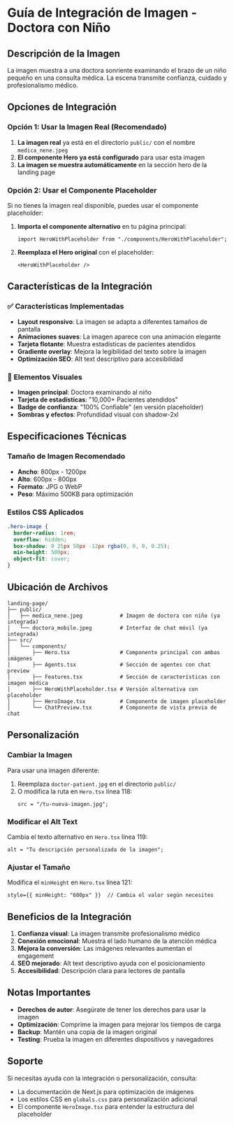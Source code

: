# Guía de Integración de Imagen - Doctora con Niño

## Descripción de la Imagen

La imagen muestra a una doctora sonriente examinando el brazo de un niño pequeño en una consulta médica. La escena transmite confianza, cuidado y profesionalismo médico.

## Opciones de Integración

### Opción 1: Usar la Imagen Real (Recomendado)

1. **La imagen real** ya está en el directorio `public/` con el nombre `medica_nene.jpeg`
2. **El componente Hero ya está configurado** para usar esta imagen
3. **La imagen se muestra automáticamente** en la sección hero de la landing page

### Opción 2: Usar el Componente Placeholder

Si no tienes la imagen real disponible, puedes usar el componente placeholder:

1. **Importa el componente alternativo** en tu página principal:

   ```tsx
   import HeroWithPlaceholder from "./components/HeroWithPlaceholder";
   ```

2. **Reemplaza el Hero original** con el placeholder:
   ```tsx
   <HeroWithPlaceholder />
   ```

## Características de la Integración

### ✅ Características Implementadas

- **Layout responsivo**: La imagen se adapta a diferentes tamaños de pantalla
- **Animaciones suaves**: La imagen aparece con una animación elegante
- **Tarjeta flotante**: Muestra estadísticas de pacientes atendidos
- **Gradiente overlay**: Mejora la legibilidad del texto sobre la imagen
- **Optimización SEO**: Alt text descriptivo para accesibilidad

### 🎨 Elementos Visuales

- **Imagen principal**: Doctora examinando al niño
- **Tarjeta de estadísticas**: "10,000+ Pacientes atendidos"
- **Badge de confianza**: "100% Confiable" (en versión placeholder)
- **Sombras y efectos**: Profundidad visual con shadow-2xl

## Especificaciones Técnicas

### Tamaño de Imagen Recomendado

- **Ancho**: 800px - 1200px
- **Alto**: 600px - 800px
- **Formato**: JPG o WebP
- **Peso**: Máximo 500KB para optimización

### Estilos CSS Aplicados

```css
.hero-image {
  border-radius: 1rem;
  overflow: hidden;
  box-shadow: 0 25px 50px -12px rgba(0, 0, 0, 0.25);
  min-height: 500px;
  object-fit: cover;
}
```

## Ubicación de Archivos

```
landing-page/
├── public/
│   ├── medica_nene.jpeg            # Imagen de doctora con niño (ya integrada)
│   └── doctora_mobile.jpeg         # Interfaz de chat móvil (ya integrada)
├── src/
│   └── components/
│       ├── Hero.tsx                # Componente principal con ambas imágenes
│       ├── Agents.tsx              # Sección de agentes con chat preview
│       ├── Features.tsx            # Sección de características con imagen médica
│       ├── HeroWithPlaceholder.tsx # Versión alternativa con placeholder
│       ├── HeroImage.tsx           # Componente de imagen placeholder
│       └── ChatPreview.tsx         # Componente de vista previa de chat
```

## Personalización

### Cambiar la Imagen

Para usar una imagen diferente:

1. Reemplaza `doctor-patient.jpg` en el directorio `public/`
2. O modifica la ruta en `Hero.tsx` línea 118:
   ```tsx
   src = "/tu-nueva-imagen.jpg";
   ```

### Modificar el Alt Text

Cambia el texto alternativo en `Hero.tsx` línea 119:

```tsx
alt = "Tu descripción personalizada de la imagen";
```

### Ajustar el Tamaño

Modifica el `minHeight` en `Hero.tsx` línea 121:

```tsx
style={{ minHeight: "600px" }}  // Cambia el valor según necesites
```

## Beneficios de la Integración

1. **Confianza visual**: La imagen transmite profesionalismo médico
2. **Conexión emocional**: Muestra el lado humano de la atención médica
3. **Mejora la conversión**: Las imágenes relevantes aumentan el engagement
4. **SEO mejorado**: Alt text descriptivo ayuda con el posicionamiento
5. **Accesibilidad**: Descripción clara para lectores de pantalla

## Notas Importantes

- **Derechos de autor**: Asegúrate de tener los derechos para usar la imagen
- **Optimización**: Comprime la imagen para mejorar los tiempos de carga
- **Backup**: Mantén una copia de la imagen original
- **Testing**: Prueba la imagen en diferentes dispositivos y navegadores

## Soporte

Si necesitas ayuda con la integración o personalización, consulta:

- La documentación de Next.js para optimización de imágenes
- Los estilos CSS en `globals.css` para personalización adicional
- El componente `HeroImage.tsx` para entender la estructura del placeholder
